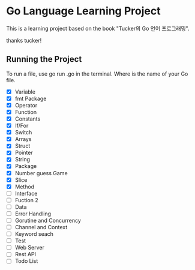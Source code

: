 # Go Language Learning Project

This is a learning project based on the book "Tucker의 Go 언어 프로그래밍".

thanks tucker!

## Running the Project
To run a file, use go run <file>.go in the terminal.
Where <file> is the name of your Go file.

- [X] Variable
- [X] fmt Package
- [X] Operator
- [X] Function
- [X] Constants
- [X] If/For
- [X] Switch
- [X] Arrays
- [X] Struct
- [X] Pointer
- [X] String
- [X] Package
- [X] Number guess Game
- [X] Slice
- [X] Method
- [ ] Interface
- [ ] Fuction 2
- [ ] Data
- [ ] Error Handling
- [ ] Gorutine and Concurrency
- [ ] Channel and Context
- [ ] Keyword seach
- [ ] Test
- [ ] Web Server
- [ ] Rest API
- [ ] Todo List
